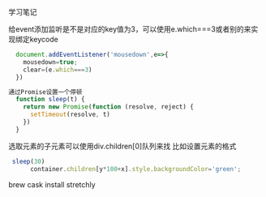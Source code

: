 学习笔记

给event添加监听是不是对应的key值为3，可以使用e.which===3或者别的来实现绑定keycode
```js
  document.addEventListener('mousedown',e=>{
    mousedown=true;
    clear=(e.which===3)
  })
```
```js
通过Promise设置一个停顿
  function sleep(t) {
    return new Promise(function (resolve, reject) {
      setTimeout(resolve, t)
    })
  }
```
选取元素的子元素可以使用div.children[0]队列来找
比如设置元素的格式
```js
 sleep(30)
      container.children[y*100+x].style.backgroundColor='green';
```

brew cask install stretchly
